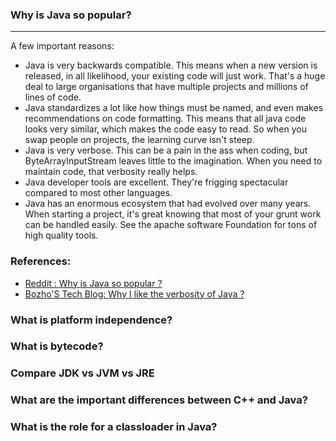 ### Why is Java so popular?

---

A few important reasons:
- Java is very backwards compatible. This means when a new version is released, in all likelihood, your existing code will just work. That's a huge deal to large organisations that have multiple projects and millions of lines of code.
- Java standardizes a lot like how things must be named, and even makes recommendations on code formatting. This means that all java code looks very similar, which makes the code easy to read. So when you swap people on projects, the learning curve isn't steep.
- Java is very verbose. This can be a pain in the ass when coding, but ByteArrayInputStream leaves little to the imagination. When you need to maintain code, that verbosity really helps.
- Java developer tools are excellent. They're frigging spectacular compared to most other languages.
- Java has an enormous ecosystem that had evolved over many years. When starting a project, it's great knowing that most of your grunt work can be handled easily. See the apache software Foundation for tons of high quality tools.

### References:

- [Reddit : Why is Java so popular ?](https://www.reddit.com/r/java/comments/6jkaf3/why_is_java_so_popular_when_theres_a_number_of/?rdt=45683)
- [Bozho'S Tech Blog: Why I like the verbosity of Java ?](https://techblog.bozho.net/why-i-like-java-verbosity/)


### What is platform independence?
### What is bytecode?
### Compare JDK vs JVM vs JRE
### What are the important differences between C++ and Java?
### What is the role for a classloader in Java?
